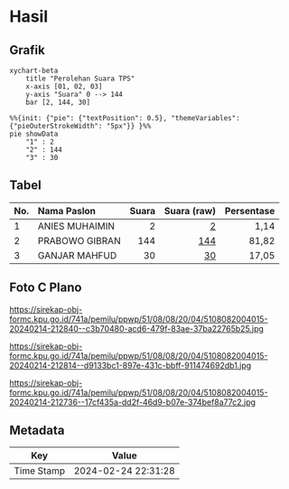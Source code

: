 # Hasil

## Grafik

```mermaid
xychart-beta
    title "Perolehan Suara TPS"
    x-axis [01, 02, 03]
    y-axis "Suara" 0 --> 144
    bar [2, 144, 30]
```

```mermaid
%%{init: {"pie": {"textPosition": 0.5}, "themeVariables": {"pieOuterStrokeWidth": "5px"}} }%%
pie showData
    "1" : 2
    "2" : 144
    "3" : 30
```

## Tabel

| No. | Nama Paslon    | Suara | Suara (raw) | Persentase |
|:--- |:-------------- | -----:| -----------:| ----------:|
| 1   | ANIES MUHAIMIN | 2     | [2][p-1]    | 1,14       |
| 2   | PRABOWO GIBRAN | 144   | [144][p-2]  | 81,82      |
| 3   | GANJAR MAHFUD  | 30    | [30][p-3]   | 17,05      |


[p-1]: https://github.com/gigit-pemilu/pemilu-2024-51-bali/blob/main/pilpres/hitung-suara/sub/51-bali/sub/08-buleleng/sub/08-kubutambahan/sub/2004-tajun/sub/015-tps/sub/paslon-1.txt
[p-2]: https://github.com/gigit-pemilu/pemilu-2024-51-bali/blob/main/pilpres/hitung-suara/sub/51-bali/sub/08-buleleng/sub/08-kubutambahan/sub/2004-tajun/sub/015-tps/sub/paslon-2.txt
[p-3]: https://github.com/gigit-pemilu/pemilu-2024-51-bali/blob/main/pilpres/hitung-suara/sub/51-bali/sub/08-buleleng/sub/08-kubutambahan/sub/2004-tajun/sub/015-tps/sub/paslon-3.txt

## Foto C Plano

https://sirekap-obj-formc.kpu.go.id/741a/pemilu/ppwp/51/08/08/20/04/5108082004015-20240214-212840--c3b70480-acd6-479f-83ae-37ba22765b25.jpg

https://sirekap-obj-formc.kpu.go.id/741a/pemilu/ppwp/51/08/08/20/04/5108082004015-20240214-212814--d9133bc1-897e-431c-bbff-911474692db1.jpg

https://sirekap-obj-formc.kpu.go.id/741a/pemilu/ppwp/51/08/08/20/04/5108082004015-20240214-212736--17cf435a-dd2f-46d9-b07e-374bef8a77c2.jpg


## Metadata

| Key        | Value               |
| ---------- | ------------------- |
| Time Stamp | 2024-02-24 22:31:28 |



